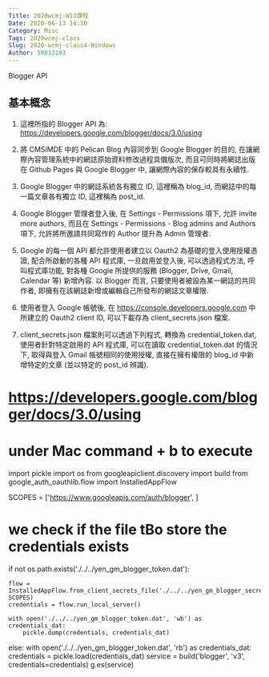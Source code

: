 ```yaml
---
Title: 2020wcmj-W13課程
Date: 2020-06-13 14:30
Category: Misc
Tags: 2020wcmj-class
Slug: 2020-wcmj-class4-Windows
Author: 50833103
---
```

Blogger API
<!-- PELICAN_END_SUMMARY -->

基本概念
---

1. 這裡所指的 Blogger API 為: https://developers.google.com/blogger/docs/3.0/using

2. 將 CMSiMDE 中的 Pelican Blog 內容同步到 Google Blogger 的目的, 在讓網際內容管理系統中的網誌原始資料修改過程具備版次, 而且可同時將網誌出版在 Github Pages 與 Google Blogger 中, 讓網際內容的保存較具有永續性.

3. Google Blogger 中的網誌系統各有獨立 ID, 這裡稱為 blog_id, 而網誌中的每一篇文章各有獨立 ID, 這裡稱為 post_id.

4. Google Blogger 管理者登入後, 在 Settings - Permissions 項下, 允許 invite more authors, 而且在 Settings - Permissions - Blog admins and Authors 項下, 允許將所邀請共同寫作的 Author 提升為 Admin 管理者.

5. Google 的每一個 API 都允許使用者建立以 Oauth2 為基礎的登入使用授權憑證, 配合所啟動的各種 API 程式庫, 一旦啟用並登入後, 可以透過程式方法, 呼叫程式庫功能, 對各種 Google 所提供的服務 (Blogger, Drive, Gmail, Calendar 等) 新增內容. 以 Blogger 而言, 只要使用者被設為某一網誌的共同作者, 即擁有在該網誌新增或編輯自己所發布的網誌文章權限.

6. 使用者登入 Google 帳號後, 在 https://console.developers.google.com 中所建立的 Oauth2 client ID, 可以下載存為 client_secrets.json 檔案.

7. client_secrets.json 檔案則可以透過下列程式, 轉換為 credential_token.dat, 使用者針對特定啟用的 API 程式庫, 可以在讀取 credential_token.dat 的情況下, 取得與登入 Gmail 帳號相同的使用授權, 直接在擁有權限的 blog_id 中新增特定的文章 (並以特定的 post_id 辨識).
# https://developers.google.com/blogger/docs/3.0/using
# under Mac command + b to execute
import pickle
import os
from googleapiclient.discovery import build
from google_auth_oauthlib.flow import InstalledAppFlow
 
 
SCOPES = ['https://www.googleapis.com/auth/blogger', ]
 
# we check if the file tBo store the credentials exists
if not os.path.exists('./../../yen_gm_blogger_token.dat'):
 
    flow = InstalledAppFlow.from_client_secrets_file('./../../yen_gm_blogger_secrets.json', SCOPES)
    credentials = flow.run_local_server()
 
    with open('./../../yen_gm_blogger_token.dat', 'wb') as credentials_dat:
        pickle.dump(credentials, credentials_dat)
else:
    with open('./../../yen_gm_blogger_token.dat', 'rb') as credentials_dat:
        credentials = pickle.load(credentials_dat)
service = build('blogger', 'v3', credentials=credentials)
g.es(service)
